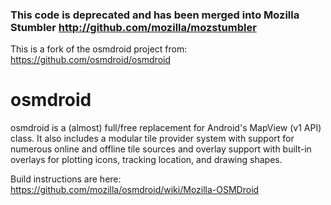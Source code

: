 ### This code is deprecated and has been merged into Mozilla Stumbler http://github.com/mozilla/mozstumbler

This is a fork of the osmdroid project from: https://github.com/osmdroid/osmdroid

# osmdroid

osmdroid is a (almost) full/free replacement for Android's MapView (v1
API) class. It also includes a modular tile provider system with
support for numerous online and offline tile sources and overlay
support with built-in overlays for plotting icons, tracking location,
and drawing shapes.


Build instructions are here: https://github.com/mozilla/osmdroid/wiki/Mozilla-OSMDroid

